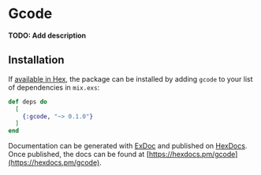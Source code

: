 # Gcode

**TODO: Add description**

## Installation

If [available in Hex](https://hex.pm/docs/publish), the package can be installed
by adding `gcode` to your list of dependencies in `mix.exs`:

```elixir
def deps do
  [
    {:gcode, "~> 0.1.0"}
  ]
end
```

Documentation can be generated with [ExDoc](https://github.com/elixir-lang/ex_doc)
and published on [HexDocs](https://hexdocs.pm). Once published, the docs can
be found at [https://hexdocs.pm/gcode](https://hexdocs.pm/gcode).

